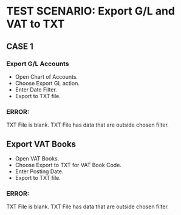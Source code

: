 # TEST SCENARIO: Export G/L and VAT to TXT

## CASE 1

### Export G/L Accounts

-	Open Chart of Accounts.
-	Choose Export GL action.
-	Enter Date Filter.
-	Export to TXT file.

### ERROR:

TXT File is blank.
TXT File has data that are outside chosen filter.

## Export VAT Books

-	Open VAT Books.
-	Choose Export to TXT for VAT Book Code.
-	Enter Posting Date.
-	Export to TXT file.

### ERROR:

TXT File is blank.
TXT File has data that are outside chosen filter.